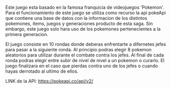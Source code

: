 Este juego esta basado en la famosa franquicia de videojuegos 'Pokemon'. 
Para el funcionamiento de este juego se utiliza como recurso la api pokeApi
que contiene una base de datos con la informacion de los distintos pokemones,
items, juegos y generaciones producto de esta saga.  Sin embargo, este juego
solo hara uso de los pokemones pertenecientes a la primera generacion.

El juego consiste en 10 rondas donde deberas enfrentarte a difernetes jefes
para pasar a la siguiente ronda.
Al principio podras elegir 8 pokemon aleatorios para utilizar durante el combate
contra los jefes.
Al final de cada ronda podras elegir entre subir de nivel de nivel a un pokemon
o curarlo.
El juego finalizara en el caso que pierdas contra uno de los jefes o cuando
hayas derrotado al ultimo de ellos.

LINK de la API: https://pokeapi.co/api/v2/